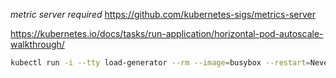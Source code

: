 *metric server required*
https://github.com/kubernetes-sigs/metrics-server


https://kubernetes.io/docs/tasks/run-application/horizontal-pod-autoscale-walkthrough/

```sh
kubectl run -i --tty load-generator --rm --image=busybox --restart=Never -- /bin/sh -c "while sleep 0.01; do wget -q -O- http://php-apache; done"
```